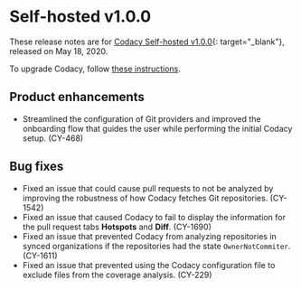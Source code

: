 # Self-hosted v1.0.0

These release notes are for [Codacy Self-hosted v1.0.0](https://github.com/codacy/chart/releases/tag/1.0.0){: target="_blank"}, released on May 18, 2020.

To upgrade Codacy, follow [these instructions](../../chart/maintenance/upgrade.md).

## Product enhancements

-   Streamlined the configuration of Git providers and improved the onboarding flow that guides the user while performing the initial Codacy setup. (CY-468)

## Bug fixes

-   Fixed an issue that could cause pull requests to not be analyzed by improving the robustness of how Codacy fetches Git repositories. (CY-1542)
-   Fixed an issue that caused Codacy to fail to display the information for the pull request tabs **Hotspots** and **Diff**. (CY-1690)
-   Fixed an issue that prevented Codacy from analyzing repositories in synced organizations if the repositories had the state `OwnerNotCommiter`. (CY-1611)
-   Fixed an issue that prevented using the Codacy configuration file to exclude files from the coverage analysis. (CY-229)
